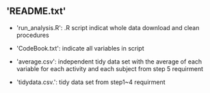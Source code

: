 ## 'README.txt'

- 'run_analysis.R': .R script indicat whole data download and clean procedures

- 'CodeBook.txt': indicate all variables in script

- 'average.csv':  independent tidy data set with the average of each variable for each activity and each subject from step 5 requirment

- 'tidydata.csv.': tidy data set from step1~4 requirment 